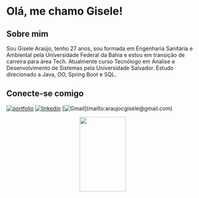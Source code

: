 # Olá, me chamo Gisele!

## Sobre mim
Sou Gisele Araújo, tenho 27 anos, sou formada em Engenharia Sanitária e Ambiental pela Universidade Federal da Bahia e estou em transição de carreira para área Tech. Atualmente curso Tecnólogo em Analise e Desenvolvimento de Sistemas pela Universidade Salvador. Estudo direcionado a Java, OO, Spring Boot e SQL.

## Conecte-se comigo
[![portfolio](https://img.shields.io/badge/my_portfolio-000?style=for-the-badge&logo=ko-fi&logoColor=white)](https://github.com/AGisele)
[![linkedin](https://img.shields.io/badge/linkedin-0A66C2?style=for-the-badge&logo=linkedin&logoColor=white)](https://www.linkedin.com/in/giselecaraujo/)
[![Gmail]("https://img.shields.io/badge/Gmail-D14836?style=for-the-badge&logo=gmail&logoColor=white")](mailto:araujocgisele@gmail.com)

<div align="center">
  <img width="49%" height="195px" src= "https://github-readme-stats.vercel.app/api/top-langs/?username=AGisele&layout=compact&theme=tokyonight"/>
</div>